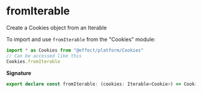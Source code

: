 # fromIterable

Create a Cookies object from an Iterable

To import and use `fromIterable` from the "Cookies" module:

```ts
import * as Cookies from "@effect/platform/Cookies"
// Can be accessed like this
Cookies.fromIterable
```

**Signature**

```ts
export declare const fromIterable: (cookies: Iterable<Cookie>) => Cookies
```
